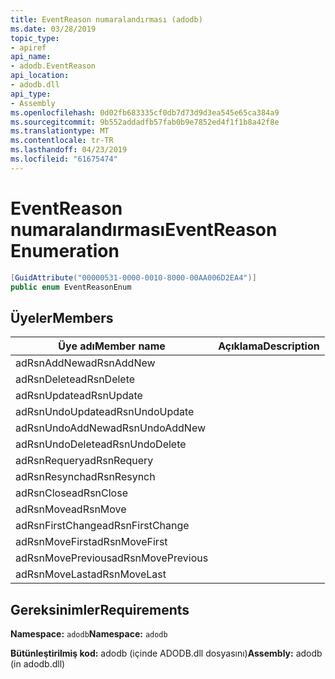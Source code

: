 ```yaml
---
title: EventReason numaralandırması (adodb)
ms.date: 03/28/2019
topic_type:
- apiref
api_name:
- adodb.EventReason
api_location:
- adodb.dll
api_type:
- Assembly
ms.openlocfilehash: 0d02fb683335cf0db7d73d9d3ea545e65ca384a9
ms.sourcegitcommit: 9b552addadfb57fab0b9e7852ed4f1f1b8a42f8e
ms.translationtype: MT
ms.contentlocale: tr-TR
ms.lasthandoff: 04/23/2019
ms.locfileid: "61675474"
---
```

# <a name="eventreason-enumeration"></a><span data-ttu-id="6a4af-102">EventReason numaralandırması</span><span class="sxs-lookup"><span data-stu-id="6a4af-102">EventReason Enumeration</span></span>

```csharp
[GuidAttribute("00000531-0000-0010-8000-00AA006D2EA4")]
public enum EventReasonEnum
```

## <a name="members"></a><span data-ttu-id="6a4af-103">Üyeler</span><span class="sxs-lookup"><span data-stu-id="6a4af-103">Members</span></span>

| <span data-ttu-id="6a4af-104">Üye adı</span><span class="sxs-lookup"><span data-stu-id="6a4af-104">Member name</span></span>  | <span data-ttu-id="6a4af-105">Açıklama</span><span class="sxs-lookup"><span data-stu-id="6a4af-105">Description</span></span>  |
|---|---|
|<span data-ttu-id="6a4af-106">adRsnAddNew</span><span class="sxs-lookup"><span data-stu-id="6a4af-106">adRsnAddNew</span></span>  |   |
|<span data-ttu-id="6a4af-107">adRsnDelete</span><span class="sxs-lookup"><span data-stu-id="6a4af-107">adRsnDelete</span></span>  |   |
|<span data-ttu-id="6a4af-108">adRsnUpdate</span><span class="sxs-lookup"><span data-stu-id="6a4af-108">adRsnUpdate</span></span>  |   |
|<span data-ttu-id="6a4af-109">adRsnUndoUpdate</span><span class="sxs-lookup"><span data-stu-id="6a4af-109">adRsnUndoUpdate</span></span>  |   |
|<span data-ttu-id="6a4af-110">adRsnUndoAddNew</span><span class="sxs-lookup"><span data-stu-id="6a4af-110">adRsnUndoAddNew</span></span>  |   |
|<span data-ttu-id="6a4af-111">adRsnUndoDelete</span><span class="sxs-lookup"><span data-stu-id="6a4af-111">adRsnUndoDelete</span></span>  |   |
|<span data-ttu-id="6a4af-112">adRsnRequery</span><span class="sxs-lookup"><span data-stu-id="6a4af-112">adRsnRequery</span></span>  |   |
|<span data-ttu-id="6a4af-113">adRsnResynch</span><span class="sxs-lookup"><span data-stu-id="6a4af-113">adRsnResynch</span></span>  |   |
| <span data-ttu-id="6a4af-114">adRsnClose</span><span class="sxs-lookup"><span data-stu-id="6a4af-114">adRsnClose</span></span>  |   |
| <span data-ttu-id="6a4af-115">adRsnMove</span><span class="sxs-lookup"><span data-stu-id="6a4af-115">adRsnMove</span></span>  |   |
| <span data-ttu-id="6a4af-116">adRsnFirstChange</span><span class="sxs-lookup"><span data-stu-id="6a4af-116">adRsnFirstChange</span></span>  |   |
| <span data-ttu-id="6a4af-117">adRsnMoveFirst</span><span class="sxs-lookup"><span data-stu-id="6a4af-117">adRsnMoveFirst</span></span>  |   |
| <span data-ttu-id="6a4af-118">adRsnMovePrevious</span><span class="sxs-lookup"><span data-stu-id="6a4af-118">adRsnMovePrevious</span></span>  |   |
| <span data-ttu-id="6a4af-119">adRsnMoveLast</span><span class="sxs-lookup"><span data-stu-id="6a4af-119">adRsnMoveLast</span></span>  |   |

## <a name="requirements"></a><span data-ttu-id="6a4af-120">Gereksinimler</span><span class="sxs-lookup"><span data-stu-id="6a4af-120">Requirements</span></span>

<span data-ttu-id="6a4af-121">**Namespace:** `adodb`</span><span class="sxs-lookup"><span data-stu-id="6a4af-121">**Namespace:** `adodb`</span></span>

<span data-ttu-id="6a4af-122">**Bütünleştirilmiş kod:** adodb (içinde ADODB.dll dosyasını)</span><span class="sxs-lookup"><span data-stu-id="6a4af-122">**Assembly:** adodb (in adodb.dll)</span></span>
